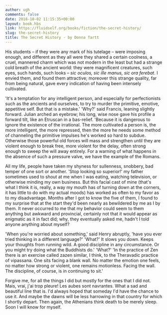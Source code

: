 ```yaml
---
author: ugh
comments: false
date: 2018-10-02 11:15:35+00:00
layout: book.hbs
link: https://fluidself.org/books/fiction/the-secret-history/
slug: the-secret-history
title: The Secret History - by Donna Tartt
---
```


His students – if they were any mark of his tutelage – were imposing enough, and different as they all were they shared a certain coolness, a cruel, mannered charm which was not modern in the least but had a strange cold breath of the ancient world: they were magnificent creatures, such eyes, such hands, such looks – _sic oculos, sic ille manus, sic ora ferebat_. I envied them, and found them attractive; moreover this strange quality, far from being natural, gave every indication of having been intensely cultivated.

'It's a temptation for any intelligent person, and especially for perfectionists such as the ancients and ourselves, to try to murder the primitive, emotive, appetitive self. But that is a mistake.' 'Why?' said Francis, leaning slightly forward. Julian arched an eyebrow; his long, wise nose gave his profile a forward tilt, like an Etruscan in a bas-relief. 'Because it is dangerous to ignore the existence of the irrational. The more cultivated a person is, the more intelligent, the more repressed, then the more he needs some method of channeling the primitive impulses he's worked so hard to subdue. Otherwise those powerful old forces will mass and strengthen until they are violent enough to break free, more violent for the delay, often strong enough to sweep the will away entirely. For a warning of what happens in the absence of such a pressure valve, we have the example of the Romans.

All my life, people have taken my shyness for sullenness, snobbery, bad temper of one sort or another. 'Stop looking so superior!' my father sometimes used to shout at me when I was eating, watching television, or otherwise minding my own business. But this facial cast of mine (that's what I think it is, really, a way my mouth has of turning down at the corners, it has little to do with my actual moods) has worked as often to my favor as to my disadvantage. Months after I got to know the five of them, I found to my surprise that at the start they'd been nearly as bewildered by me as I by them. It never occurred to me that my behavior could seem to them anything but awkward and provincial, certainly not that it would appear as enigmatic as it in fact did; why, they eventually asked me, hadn't I told anyone anything about myself?

'When you're worried about something,' said Henry abruptly, 'have you ever tried thinking in a different language?' 'What?' It slows you down. Keeps your thoughts from running wild. A good discipline in any circumstance. Or you might try doing what the Buddhists do.' 'What?' 'In the practice of Zen there is an exercise called zazen similar, I think, to the Theravadic practice of vipassana. One sits facing a blank wall. No matter the emotion one feels, no matter how strong or violent, one remains motionless. Facing the wall. The discipline, of course, is in continuing to sit.'

Forgive me, for all the things I did but mostly for the ones that I did not. Mais, vrai, j'ai trop pleure! Les aubes sont navrantes. What a sad and beautiful line that is. I'd always hoped that someday I'd have the chance to use it. And maybe the dawns will be less harrowing in that country for which I shortly depart. Then again, the Athenians think death to be merely sleep. Soon I will know for myself.
